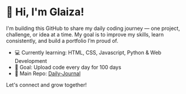 # 👋 Hi, I'm Glaiza!

I'm building this GitHub to share my daily coding journey — one project, challenge, or idea at a time. My goal is to improve my skills, learn consistently, and build a portfolio I’m proud of.

- 💻 Currently learning: HTML, CSS, Javascript, Python & Web Development
- 🎯 Goal: Upload code every day for 100 days
- 📁 Main Repo: [Daily-Journal](https://github.com/tanglaiza07/Code-Journal) 

Let's connect and grow together!

